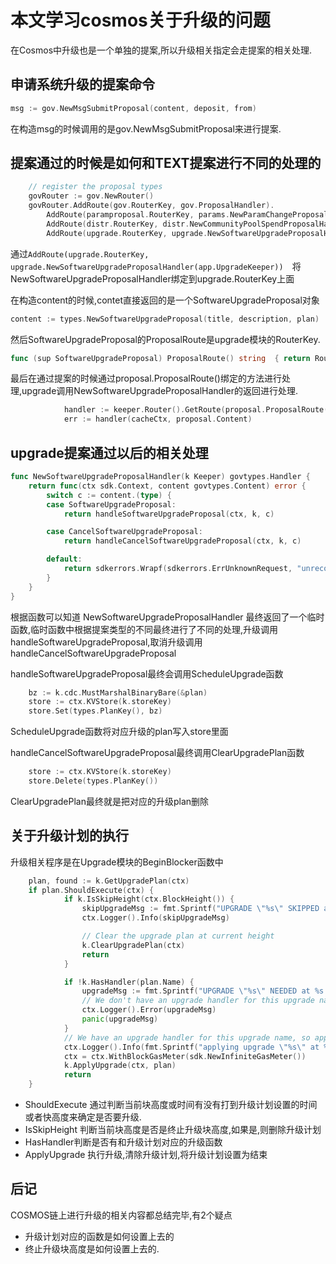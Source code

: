 # 本文学习cosmos关于升级的问题

在Cosmos中升级也是一个单独的提案,所以升级相关指定会走提案的相关处理.

## 申请系统升级的提案命令

```tx.go
msg := gov.NewMsgSubmitProposal(content, deposit, from)
```

在构造msg的时候调用的是gov.NewMsgSubmitProposal来进行提案.

## 提案通过的时候是如何和TEXT提案进行不同的处理的

```app.go
    // register the proposal types
    govRouter := gov.NewRouter()
    govRouter.AddRoute(gov.RouterKey, gov.ProposalHandler).
        AddRoute(paramproposal.RouterKey, params.NewParamChangeProposalHandler(app.ParamsKeeper)).
        AddRoute(distr.RouterKey, distr.NewCommunityPoolSpendProposalHandler(app.DistrKeeper)).
        AddRoute(upgrade.RouterKey, upgrade.NewSoftwareUpgradeProposalHandler(app.UpgradeKeeper))
```

通过`AddRoute(upgrade.RouterKey, upgrade.NewSoftwareUpgradeProposalHandler(app.UpgradeKeeper))`　将NewSoftwareUpgradeProposalHandler绑定到upgrade.RouterKey上面

在构造content的时候,contet直接返回的是一个SoftwareUpgradeProposal对象

```tx.go
content := types.NewSoftwareUpgradeProposal(title, description, plan)
```

然后SoftwareUpgradeProposal的ProposalRoute是upgrade模块的RouterKey.

```proposal.go
func (sup SoftwareUpgradeProposal) ProposalRoute() string  { return RouterKey }
```

最后在通过提案的时候通过proposal.ProposalRoute()绑定的方法进行处理,upgrade调用NewSoftwareUpgradeProposalHandler的返回进行处理.

```abci.go
            handler := keeper.Router().GetRoute(proposal.ProposalRoute())
            err := handler(cacheCtx, proposal.Content)
```

## upgrade提案通过以后的相关处理

```handler.go
func NewSoftwareUpgradeProposalHandler(k Keeper) govtypes.Handler {
    return func(ctx sdk.Context, content govtypes.Content) error {
        switch c := content.(type) {
        case SoftwareUpgradeProposal:
            return handleSoftwareUpgradeProposal(ctx, k, c)

        case CancelSoftwareUpgradeProposal:
            return handleCancelSoftwareUpgradeProposal(ctx, k, c)

        default:
            return sdkerrors.Wrapf(sdkerrors.ErrUnknownRequest, "unrecognized software upgrade proposal content type: %T", c)
        }
    }
}
```

根据函数可以知道 NewSoftwareUpgradeProposalHandler 最终返回了一个临时函数,临时函数中根据提案类型的不同最终进行了不同的处理,升级调用handleSoftwareUpgradeProposal,取消升级调用handleCancelSoftwareUpgradeProposal

handleSoftwareUpgradeProposal最终会调用ScheduleUpgrade函数

```keeper.go
    bz := k.cdc.MustMarshalBinaryBare(&plan)
    store := ctx.KVStore(k.storeKey)
    store.Set(types.PlanKey(), bz)
```

ScheduleUpgrade函数将对应升级的plan写入store里面

handleCancelSoftwareUpgradeProposal最终调用ClearUpgradePlan函数

```keeper.go
    store := ctx.KVStore(k.storeKey)
    store.Delete(types.PlanKey())
```

ClearUpgradePlan最终就是把对应的升级plan删除

## 关于升级计划的执行

升级相关程序是在Upgrade模块的BeginBlocker函数中

```abci.go
    plan, found := k.GetUpgradePlan(ctx)
	if plan.ShouldExecute(ctx) {
        	if k.IsSkipHeight(ctx.BlockHeight()) {
                skipUpgradeMsg := fmt.Sprintf("UPGRADE \"%s\" SKIPPED at %d: %s", plan.Name, plan.Height, plan.Info)
                ctx.Logger().Info(skipUpgradeMsg)

                // Clear the upgrade plan at current height
                k.ClearUpgradePlan(ctx)
                return
            }

            if !k.HasHandler(plan.Name) {
                upgradeMsg := fmt.Sprintf("UPGRADE \"%s\" NEEDED at %s: %s", plan.Name, plan.DueAt(), plan.Info)
                // We don't have an upgrade handler for this upgrade name, meaning this software is out of date so shutdown
                ctx.Logger().Error(upgradeMsg)
                panic(upgradeMsg)
            }
            // We have an upgrade handler for this upgrade name, so apply the upgrade
            ctx.Logger().Info(fmt.Sprintf("applying upgrade \"%s\" at %s", plan.Name, plan.DueAt()))
            ctx = ctx.WithBlockGasMeter(sdk.NewInfiniteGasMeter())
            k.ApplyUpgrade(ctx, plan)
            return
    }

```

+ ShouldExecute 通过判断当前块高度或时间有没有打到升级计划设置的时间或者快高度来确定是否要升级.
+ IsSkipHeight 判断当前块高度是否是终止升级块高度,如果是,则删除升级计划
+ HasHandler判断是否有和升级计划对应的升级函数
+ ApplyUpgrade 执行升级,清除升级计划,将升级计划设置为结束

## 后记

COSMOS链上进行升级的相关内容都总结完毕,有2个疑点

+ 升级计划对应的函数是如何设置上去的
+ 终止升级块高度是如何设置上去的.
